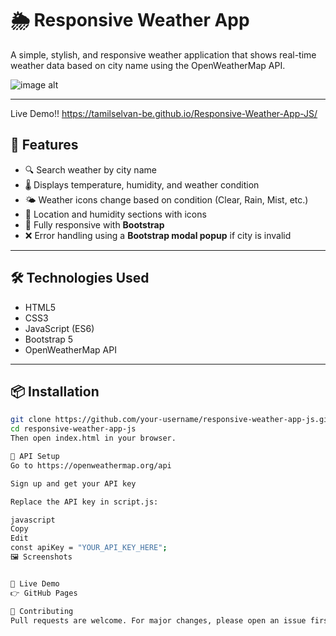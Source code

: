 # 🌦️ Responsive Weather App

A simple, stylish, and responsive weather application that shows real-time weather data based on city name using the OpenWeatherMap API.

![image alt]() <!-- Optional if you have a screenshot -->

---
Live Demo!!
https://tamilselvan-be.github.io/Responsive-Weather-App-JS/
## 🚀 Features

- 🔍 Search weather by city name
- 🌡️ Displays temperature, humidity, and weather condition
- 🌤️ Weather icons change based on condition (Clear, Rain, Mist, etc.)
- 🧭 Location and humidity sections with icons
- 📱 Fully responsive with **Bootstrap**
- ❌ Error handling using a **Bootstrap modal popup** if city is invalid

---

## 🛠️ Technologies Used

- HTML5
- CSS3
- JavaScript (ES6)
- Bootstrap 5
- OpenWeatherMap API

---

## 📦 Installation

```bash
git clone https://github.com/your-username/responsive-weather-app-js.git
cd responsive-weather-app-js
Then open index.html in your browser.

🔑 API Setup
Go to https://openweathermap.org/api

Sign up and get your API key

Replace the API key in script.js:

javascript
Copy
Edit
const apiKey = "YOUR_API_KEY_HERE";
🖼️ Screenshots


📌 Live Demo
👉 GitHub Pages

🤝 Contributing
Pull requests are welcome. For major changes, please open an issue first to discuss what you would like to change.
